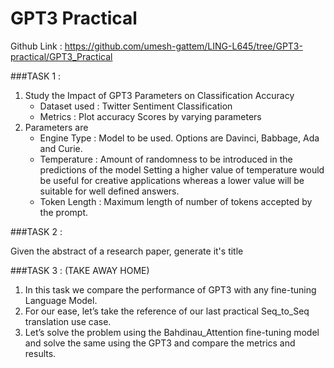 # GPT3 Practical

Github Link : https://github.com/umesh-gattem/LING-L645/tree/GPT3-practical/GPT3_Practical

###TASK 1 : 

1. Study the Impact of GPT3 Parameters on Classification Accuracy  
   * Dataset used : Twitter Sentiment Classification
   * Metrics : Plot accuracy Scores by varying parameters
2. Parameters are
   * Engine Type  : Model to be used. Options are Davinci, Babbage, Ada and Curie.
   * Temperature : Amount of randomness to be introduced in the predictions of the
       model Setting a higher value of temperature would be useful for creative 
       applications whereas a lower value will be suitable for well defined answers.
   * Token Length : Maximum length of number of tokens accepted by the prompt.

###TASK 2 :

Given the abstract of a research paper, generate it's title




###TASK 3 : (TAKE AWAY HOME)

1. In this task we compare the performance of GPT3 with any fine-tuning Language Model. 
2. For our ease, let’s take the reference of our last practical Seq_to_Seq translation use case.
3. Let’s solve the problem using the Bahdinau_Attention fine-tuning model and solve the same using the GPT3 and compare the metrics and results.




